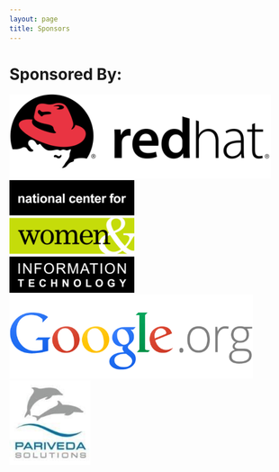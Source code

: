 ```yaml
---
layout: page
title: Sponsors
---
```


# Sponsored By:

<img src="/img/RedHatlogo.png" alt="RedHat" height="150"/>

<img src="/img/ncwitlogo_highres.png" alt="NCWIT (Sponsored by Google.org)" height="200"/>

<img src="/img/Googleorg.png" alt="Google.org" height="150"/>

<img src="/img/ParivedaLogo.jpg" alt="Pariveda Solutions" height="150"/>




